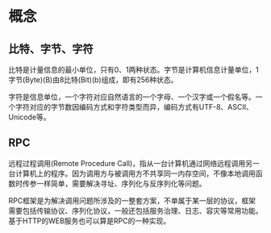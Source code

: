 # 概念

## 比特、字节、字符

比特是计量信息的最小单位，只有0、1两种状态。字节是计算机信息计量单位，1字节(Byte)(B)由8比特(Bit)(b)组成，即有256种状态。

字符是信息单位，一个字符对应自然语言的一个字母、一个汉字或一个假名等。一个字符对应的字节数因编码方式和字符类型而异，编码方式有UTF-8、ASCII、Unicode等。

## RPC

远程过程调用(Remote Procedure Call)，指从一台计算机通过网络远程调用另一台计算机上的程序。因为调用方与被调用方不共享同一内存空间，不像本地调用函数时传参一样简单，需要解决寻址、序列化与反序列化等问题。

RPC框架是为解决调用问题所涉及的一整套方案，不单属于某一层的协议，框架需要包括传输协议、序列化协议，一般还包括服务治理、日志、容灾等常用功能。基于HTTP的WEB服务也可以算是RPC的一种实现。